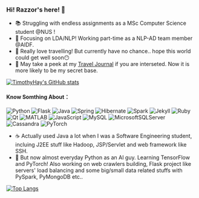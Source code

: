 ### Hi! Razzor's here! 🍃


- 📚 Struggling with endless assignments as a MSc Computer Science student @NUS !
- 💼 Focusing on LDA/NLP! Working part-time as a NLP-AD team member @AIDF.
- 🎡 Really love travelling! But currently have no chance.. hope this world could get well soon😶
- 📘 May take a peek at my [Travel Journal](https://world.tangerinesoda.fun/) if you are interseted. Now it is more likely to be my secret base.

[![TimothyHay's GitHub stats](https://github-readme-stats.vercel.app/api?username=timothyhay&show_icons=true&count_private=true&theme=tokyonight)](https://github.com/timothyhay)


#### Know Somthing About：
 
![Python](https://img.shields.io/badge/-Python-192133?style=flat-square&logo=python&logoColor=9cf)
![Flask](https://img.shields.io/badge/-Flask-192133?style=flat-square&logo=Flask&logoColor=9cf)
![Java](https://img.shields.io/badge/-Java-192133?style=flat-square&logo=Java&logoColor=9cf)
![Spring](https://img.shields.io/badge/-Spring-192133?style=flat-square&logo=Spring&logoColor=9cf)
![Hibernate](https://img.shields.io/badge/-hibernate-192133?style=flat-square&logo=hibernate&logoColor=9cf)
![Spark](https://img.shields.io/badge/-Spark-192133?style=flat-square&logo=Apache-Spark&logoColor=9cf)
![Jekyll](https://img.shields.io/badge/-Jekyll-192133?style=flat-square&logo=Jekyll&logoColor=9cf)
![Ruby](https://img.shields.io/badge/-Ruby-192133?style=flat-square&logo=Ruby&logoColor=9cf)
![Qt](https://img.shields.io/badge/-Qt-192133?style=flat-square&logo=Qt&logoColor=9cf)
![MATLAB](https://img.shields.io/badge/-MATLAB-192133?style=flat-square&logo=Mathworks&logoColor=9cf)
![JavaScript](https://img.shields.io/badge/-JavaScript-192133?style=flat-square&logo=JavaScript&logoColor=9cf)
![MySQL](https://img.shields.io/badge/-MySQL-192133?style=flat-square&logo=mysql&logoColor=9cf)
![MicrosoftSQLServer](https://img.shields.io/badge/-Microsoft_SQL_Server-192133?style=flat-square&logo=Microsoft-SQL-Server&logoColor=9cf)
![Cassandra](https://img.shields.io/badge/-Cassandra-192133?style=flat-square&logo=apachecassandra&logoColor=9cf)
![PyTorch](https://img.shields.io/badge/-Pytorch-192133?style=flat-square&logo=pytorch&logoColor=9cf)

- ☕ Actually used Java a lot when I was a Software Engineering student, incluing J2EE stuff like Hadoop, JSP/Servlet and web framework like SSH. 
- 🐍 But now almost everyday Python as an AI guy. Learning TensorFlow and PyTorch! Also working on web crawlers building, Flask project like servers' load balancing and some big/small data related stuffs with PySpark, PyMongoDB etc..

[![Top Langs](https://github-readme-stats.vercel.app/api/top-langs/?username=timothyhay&layout=compact&theme=tokyonight)](https://github.com/timothyhay)
